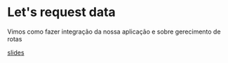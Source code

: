 # Let's request data

Vimos como fazer integração da nossa aplicação e sobre gerecimento de rotas


[slides](https://docs.google.com/presentation/d/1J7fZjgv3ZT72pyM3ZKkoEf9KQ2ssp9OTE3pbdQFmNIw/edit?usp=sharing)